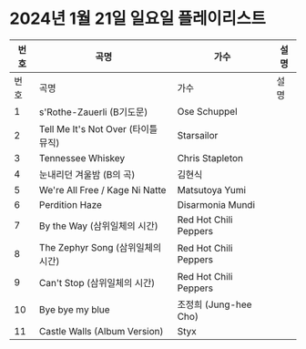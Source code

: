 # 2024년 1월 21일 일요일 플레이리스트

| 번호 | 곡명 | 가수 | 설명 |
|------|------|------|------|
| 번호 | 곡명 | 가수 | 설명 |
| 1 | s'Rothe-Zauerli (B기도문) | Ose Schuppel |  |
| 2 | Tell Me It's Not Over (타이틀 뮤직) | Starsailor |  |
| 3 | Tennessee Whiskey | Chris Stapleton |  |
| 4 | 눈내리던 겨울밤 (B의 곡) | 김현식 |  |
| 5 | We're All Free / Kage Ni Natte | Matsutoya Yumi |  |
| 6 | Perdition Haze | Disarmonia Mundi |  |
| 7 | By the Way (삼위일체의 시간) | Red Hot Chili Peppers |  |
| 8 | The Zephyr Song (삼위일체의 시간) | Red Hot Chili Peppers |  |
| 9 | Can't Stop (삼위일체의 시간) | Red Hot Chili Peppers |  |
| 10 | Bye bye my blue | 조정희 (Jung-hee Cho) |  |
| 11 | Castle Walls (Album Version) | Styx |  |
